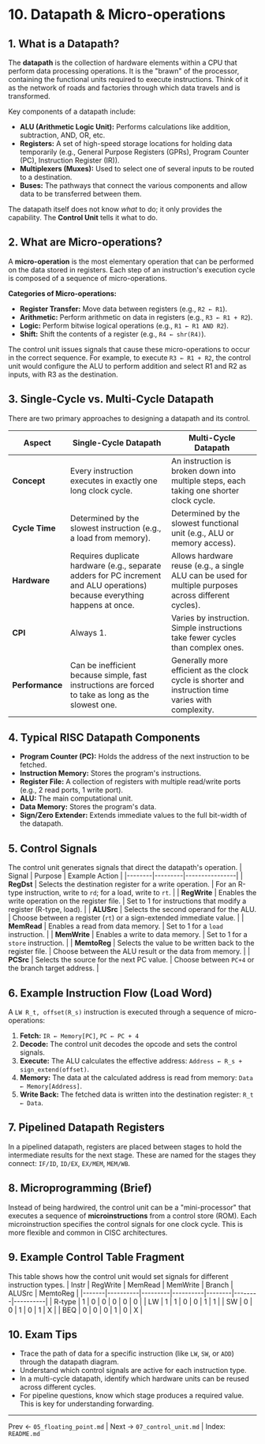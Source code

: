 # 10. Datapath & Micro-operations

## 1. What is a Datapath?
The **datapath** is the collection of hardware elements within a CPU that perform data processing operations. It is the "brawn" of the processor, containing the functional units required to execute instructions. Think of it as the network of roads and factories through which data travels and is transformed.

Key components of a datapath include:
-   **ALU (Arithmetic Logic Unit):** Performs calculations like addition, subtraction, AND, OR, etc.
-   **Registers:** A set of high-speed storage locations for holding data temporarily (e.g., General Purpose Registers (GPRs), Program Counter (PC), Instruction Register (IR)).
-   **Multiplexers (Muxes):** Used to select one of several inputs to be routed to a destination.
-   **Buses:** The pathways that connect the various components and allow data to be transferred between them.

The datapath itself does not know *what* to do; it only provides the capability. The **Control Unit** tells it what to do.

## 2. What are Micro-operations?
A **micro-operation** is the most elementary operation that can be performed on the data stored in registers. Each step of an instruction's execution cycle is composed of a sequence of micro-operations.

**Categories of Micro-operations:**
-   **Register Transfer:** Move data between registers (e.g., `R2 ← R1`).
-   **Arithmetic:** Perform arithmetic on data in registers (e.g., `R3 ← R1 + R2`).
-   **Logic:** Perform bitwise logical operations (e.g., `R1 ← R1 AND R2`).
-   **Shift:** Shift the contents of a register (e.g., `R4 ← shr(R4)`).

The control unit issues signals that cause these micro-operations to occur in the correct sequence. For example, to execute `R3 ← R1 + R2`, the control unit would configure the ALU to perform addition and select R1 and R2 as inputs, with R3 as the destination.

## 3. Single-Cycle vs. Multi-Cycle Datapath
There are two primary approaches to designing a datapath and its control.

| Aspect | Single-Cycle Datapath | Multi-Cycle Datapath |
|--------|-----------------------|----------------------|
| **Concept** | Every instruction executes in exactly one long clock cycle. | An instruction is broken down into multiple steps, each taking one shorter clock cycle. |
| **Cycle Time** | Determined by the slowest instruction (e.g., a load from memory). | Determined by the slowest functional unit (e.g., ALU or memory access). |
| **Hardware** | Requires duplicate hardware (e.g., separate adders for PC increment and ALU operations) because everything happens at once. | Allows hardware reuse (e.g., a single ALU can be used for multiple purposes across different cycles). |
| **CPI** | Always 1. | Varies by instruction. Simple instructions take fewer cycles than complex ones. |
| **Performance** | Can be inefficient because simple, fast instructions are forced to take as long as the slowest one. | Generally more efficient as the clock cycle is shorter and instruction time varies with complexity. |

## 4. Typical RISC Datapath Components
-   **Program Counter (PC):** Holds the address of the next instruction to be fetched.
-   **Instruction Memory:** Stores the program's instructions.
-   **Register File:** A collection of registers with multiple read/write ports (e.g., 2 read ports, 1 write port).
-   **ALU:** The main computational unit.
-   **Data Memory:** Stores the program's data.
-   **Sign/Zero Extender:** Extends immediate values to the full bit-width of the datapath.

## 5. Control Signals
The control unit generates signals that direct the datapath's operation.
| Signal | Purpose | Example Action |
|--------|---------|----------------|
| **RegDst** | Selects the destination register for a write operation. | For an R-type instruction, write to `rd`; for a load, write to `rt`. |
| **RegWrite** | Enables the write operation on the register file. | Set to 1 for instructions that modify a register (R-type, load). |
| **ALUSrc** | Selects the second operand for the ALU. | Choose between a register (`rt`) or a sign-extended immediate value. |
| **MemRead** | Enables a read from data memory. | Set to 1 for a `load` instruction. |
| **MemWrite** | Enables a write to data memory. | Set to 1 for a `store` instruction. |
| **MemtoReg** | Selects the value to be written back to the register file. | Choose between the ALU result or the data from memory. |
| **PCSrc** | Selects the source for the next PC value. | Choose between `PC+4` or the branch target address. |

## 6. Example Instruction Flow (Load Word)
A `LW R_t, offset(R_s)` instruction is executed through a sequence of micro-operations:
1.  **Fetch:** `IR ← Memory[PC]`, `PC ← PC + 4`
2.  **Decode:** The control unit decodes the opcode and sets the control signals.
3.  **Execute:** The ALU calculates the effective address: `Address ← R_s + sign_extend(offset)`.
4.  **Memory:** The data at the calculated address is read from memory: `Data ← Memory[Address]`.
5.  **Write Back:** The fetched data is written into the destination register: `R_t ← Data`.

## 7. Pipelined Datapath Registers
In a pipelined datapath, registers are placed between stages to hold the intermediate results for the next stage. These are named for the stages they connect: `IF/ID`, `ID/EX`, `EX/MEM`, `MEM/WB`.

## 8. Microprogramming (Brief)
Instead of being hardwired, the control unit can be a "mini-processor" that executes a sequence of **microinstructions** from a control store (ROM). Each microinstruction specifies the control signals for one clock cycle. This is more flexible and common in CISC architectures.

## 9. Example Control Table Fragment
This table shows how the control unit would set signals for different instruction types.
| Instr | RegWrite | MemRead | MemWrite | Branch | ALUSrc | MemtoReg |
|-------|----------|---------|----------|--------|--------|----------|
| R-type | 1 | 0 | 0 | 0 | 0 | 0 |
| LW | 1 | 1 | 0 | 0 | 1 | 1 |
| SW | 0 | 0 | 1 | 0 | 1 | X |
| BEQ | 0 | 0 | 0 | 1 | 0 | X |

## 10. Exam Tips
-   Trace the path of data for a specific instruction (like `LW`, `SW`, or `ADD`) through the datapath diagram.
-   Understand which control signals are active for each instruction type.
-   In a multi-cycle datapath, identify which hardware units can be reused across different cycles.
-   For pipeline questions, know which stage produces a required value. This is key for understanding forwarding.

---
Prev ← `05_floating_point.md` | Next → `07_control_unit.md` | Index: `README.md`
